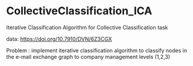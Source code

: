 # CollectiveClassification_ICA
Iterative Classification Algorithm for Collective Classification task 

data: https://doi.org/10.7910/DVN/6Z3CGX

Problem : 
implement iterative classification algorithm to classify nodes in the e-mail exchange graph to company management levels (1,2,3)
